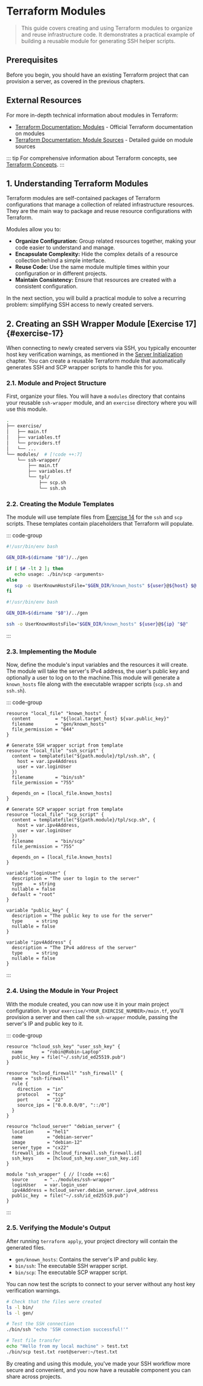 # Terraform Modules

> This guide covers creating and using Terraform modules to organize and reuse infrastructure code. It demonstrates a practical example of building a reusable module for generating SSH helper scripts.

## Prerequisites

Before you begin, you should have an existing Terraform project that can provision a server, as covered in the previous chapters.

## External Resources

For more in-depth technical information about modules in Terraform:

- [Terraform Documentation: Modules](https://www.terraform.io/language/modules) - Official Terraform documentation on modules
- [Terraform Documentation: Module Sources](https://www.terraform.io/language/modules/sources) - Detailed guide on module sources

::: tip
For comprehensive information about Terraform concepts, see [Terraform Concepts](/knowledge/terraform).
:::

## 1. Understanding Terraform Modules

Terraform modules are self-contained packages of Terraform configurations that manage a collection of related infrastructure resources. They are the main way to package and reuse resource configurations with Terraform.

Modules allow you to:

- **Organize Configuration:** Group related resources together, making your code easier to understand and manage.
- **Encapsulate Complexity:** Hide the complex details of a resource collection behind a simple interface.
- **Reuse Code:** Use the same module multiple times within your configuration or in different projects.
- **Maintain Consistency:** Ensure that resources are created with a consistent configuration.

In the next section, you will build a practical module to solve a recurring problem: simplifying SSH access to newly created servers.

## 2. Creating an SSH Wrapper Module [Exercise 17] {#exercise-17}

When connecting to newly created servers via SSH, you typically encounter host key verification warnings, as mentioned in the [Server Initialization](/chapters/04-server-initialization#_3-generating-helper-scripts-exercise-14) chapter. You can create a reusable Terraform module that automatically generates SSH and SCP wrapper scripts to handle this for you.

### 2.1. Module and Project Structure

First, organize your files. You will have a `modules` directory that contains your reusable `ssh-wrapper` module, and an `exercise` directory where you will use this module.

```sh
.
├── exercise/
│   ├── main.tf
│   ├── variables.tf
│   └── providers.tf
│   └── ...
└── modules/  # [!code ++:7]
    └── ssh-wrapper/
        ├── main.tf
        ├── variables.tf
        └── tpl/
            ├── scp.sh
            └── ssh.sh
```

### 2.2. Creating the Module Templates

The module will use template files from [Exercise 14](/chapters/04-server-initialization#exercise-14) for the `ssh` and `scp` scripts. These templates contain placeholders that Terraform will populate.

::: code-group

```sh [modules/ssh-wrapper/tpl/scp.sh]
#!/usr/bin/env bash

GEN_DIR=$(dirname "$0")/../gen

if [ $# -lt 2 ]; then
   echo usage: ./bin/scp <arguments>
else
   scp -o UserKnownHostsFile="$GEN_DIR/known_hosts" ${user}@${host} $@
fi
```

```sh [modules/ssh-wrapper/tpl/ssh.sh]
#!/usr/bin/env bash

GEN_DIR=$(dirname "$0")/../gen

ssh -o UserKnownHostsFile="$GEN_DIR/known_hosts" ${user}@${ip} "$@"
```

:::

### 2.3. Implementing the Module

Now, define the module's input variables and the resources it will create. The module will take the server's IPv4 address, the user's public key and optionally a user to log on to the machine.This module will generate a `known_hosts` file along with the executable wrapper scripts (`scp.sh` and `ssh.sh`).

::: code-group

```hcl [modules/ssh-wrapper/main.tf]
resource "local_file" "known_hosts" {
  content         = "${local.target_host} ${var.public_key}"
  filename        = "gen/known_hosts"
  file_permission = "644"
}

# Generate SSH wrapper script from template
resource "local_file" "ssh_script" {
  content = templatefile("${path.module}/tpl/ssh.sh", {
    host = var.ipv4Address
    user = var.loginUser
  })
  filename        = "bin/ssh"
  file_permission = "755"

  depends_on = [local_file.known_hosts]
}

# Generate SCP wrapper script from template
resource "local_file" "scp_script" {
  content = templatefile("${path.module}/tpl/scp.sh", {
    host = var.ipv4Address,
    user = var.loginUser
  })
  filename        = "bin/scp"
  file_permission = "755"

  depends_on = [local_file.known_hosts]
}
```

```hcl [modules/ssh-wrapper/variables.tf]
variable "loginUser" {
  description = "The user to login to the server"
  type    = string
  nullable = false
  default = "root"
}

variable "public_key" {
  description = "The public key to use for the server"
  type     = string
  nullable = false
}

variable "ipv4Address" {
  description = "The IPv4 address of the server"
  type     = string
  nullable = false
}
```

:::

### 2.4. Using the Module in Your Project

With the module created, you can now use it in your main project configuration. In your `exercise/<YOUR_EXERCISE_NUMBER>/main.tf`, you'll provision a server and then call the `ssh-wrapper` module, passing the server's IP and public key to it.

::: code-group

```hcl [exercise/main.tf]
resource "hcloud_ssh_key" "user_ssh_key" {
  name       = "robin@Robin-Laptop"
  public_key = file("~/.ssh/id_ed25519.pub")
}

resource "hcloud_firewall" "ssh_firewall" {
  name = "ssh-firewall"
  rule {
    direction  = "in"
    protocol   = "tcp"
    port       = "22"
    source_ips = ["0.0.0.0/0", "::/0"]
  }
}

resource "hcloud_server" "debian_server" {
  location     = "hel1"
  name         = "debian-server"
  image        = "debian-12"
  server_type  = "cx22"
  firewall_ids = [hcloud_firewall.ssh_firewall.id]
  ssh_keys     = [hcloud_ssh_key.user_ssh_key.id]
}

module "ssh_wrapper" { // [!code ++:6]
  source      = "../modules/ssh-wrapper"
  loginUser   = var.login_user
  ipv4Address = hcloud_server.debian_server.ipv4_address
  public_key  = file("~/.ssh/id_ed25519.pub")
}
```

:::

### 2.5. Verifying the Module's Output

After running `terraform apply`, your project directory will contain the generated files.

- `gen/known_hosts`: Contains the server's IP and public key.
- `bin/ssh`: The executable SSH wrapper script.
- `bin/scp`: The executable SCP wrapper script.

You can now test the scripts to connect to your server without any host key verification warnings.

```sh
# Check that the files were created
ls -l bin/
ls -l gen/

# Test the SSH connection
./bin/ssh "echo 'SSH connection successful!'"

# Test file transfer
echo "Hello from my local machine" > test.txt
./bin/scp test.txt root@server:~/test.txt
```

By creating and using this module, you've made your SSH workflow more secure and convenient, and you now have a reusable component you can share across projects.
